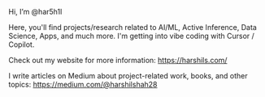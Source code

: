 Hi, I’m @har5h1l

Here, you'll find projects/research related to AI/ML, Active Inference, Data Science, Apps, and much more. I'm getting into vibe coding with Cursor / Copilot.

Check out my website for more information: https://harshils.com/

I write articles on Medium about project-related work, books, and other topics: https://medium.com/@harshilshah28

